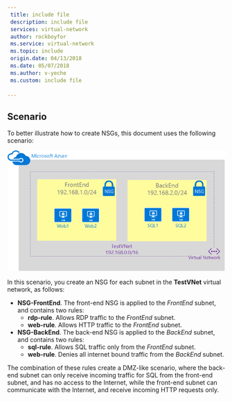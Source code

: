 ```yaml
---
 title: include file
 description: include file
 services: virtual-network
 author: rockboyfor
 ms.service: virtual-network
 ms.topic: include
 origin.date: 04/13/2018
 ms.date: 05/07/2018
 ms.author: v-yeche
 ms.custom: include file

---
```


## Scenario
To better illustrate how to create NSGs, this document uses the following scenario:

![VNet scenario](./media/virtual-networks-create-nsg-scenario-include/figure1.png)

In this scenario, you create an NSG for each subnet in the **TestVNet** virtual network, as follows: 

* **NSG-FrontEnd**. The front-end NSG is applied to the *FrontEnd* subnet, and contains two rules:    
  * **rdp-rule**. Allows RDP traffic to the *FrontEnd* subnet.
  * **web-rule**. Allows HTTP traffic to the *FrontEnd* subnet.
* **NSG-BackEnd**. The back-end NSG is applied to the *BackEnd* subnet, and contains two rules:    
  * **sql-rule**. Allows SQL traffic only from the *FrontEnd* subnet.
  * **web-rule**. Denies all internet bound traffic from the *BackEnd* subnet.

The combination of these rules create a DMZ-like scenario, where the back-end subnet can only receive incoming traffic for SQL from the front-end subnet, and has no access to the Internet, while the front-end subnet can communicate with the Internet, and receive incoming HTTP requests only.
